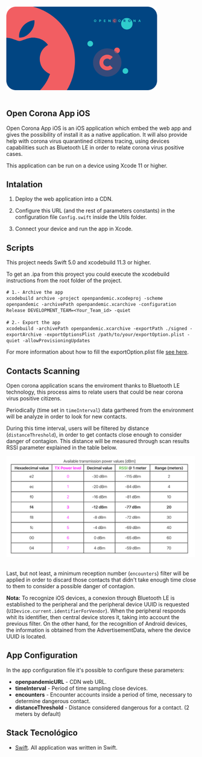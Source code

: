 <p align="left">
  <img width="400" alt="logo" src="./art/ios-header.png"><br><br>
  <h2 align="left">Open Corona App iOS</h2>
</p>

Open Corona App iOS is an iOS application which embed the web app and gives the possibility of install it as a native application. It will also provide help with corona virus quarantined citizens tracing, using devices capabilities such as Bluetooth LE in order to relate corona virus positive cases.

This application can be run on a device using Xcode 11 or higher.

## Intalation

1. Deploy the web application into a CDN.

2. Configure this URL (and the rest of parameters constants) in the configuration file ```Config.swift``` inside the Utils folder.

3. Connect your device and run the app in Xcode.

## Scripts

This project needs Swift 5.0 and xcodebuild 11.3 or higher.

To get an .ipa from this proyect you could execute the xcodebuild instructions from the root folder of the project.

```
# 1.- Archive the app
xcodebuild archive -project openpandemic.xcodeproj -scheme openpandemic -archivePath openpandemic.xcarchive -configuration Release DEVELOPMENT_TEAM=<Your_Team_id> -quiet

# 2.- Export the app
xcodebuild -archivePath openpandemic.xcarchive -exportPath ./signed -exportArchive -exportOptionsPlist /path/to/your/exportOption.plist -quiet -allowProvisioningUpdates

```
For more information about how to fill the exportOption.plist file [see here](https://developer.apple.com/library/archive/technotes/tn2339/_index.html#//apple_ref/doc/uid/DTS40014588-CH1-WHAT_KEYS_CAN_I_PASS_TO_THE_EXPORTOPTIONSPLIST_FLAG_).

## Contacts Scanning

Open corona application scans the enviroment thanks to Bluetooth LE technology, this process aims to relate users that could be near corona virus positive citizens.

Periodically (time set in ```timeInterval```) data garthered from the environment will be analyze in order to look for new contacts.

During this time interval, users will be filtered by distance (```distanceThreshold```), in order to get contacts close enough to consider danger of contagion. This distance will be measured through scan results RSSI parameter explained in the table below.

<p align="left">
  <img width="500" alt="logo" src="./art/rssi-meters.png"><br><br>
</p>

Last, but not least, a minimum reception number (```encounters```) filter will be applied in order to discard those contacts that didn't take enough time close to them to consider a possible danger of contagion.

**Nota:** To recognize iOS devices, a conexion through Bluetooth LE is established to the peripheral and the peripheral device UUID is requested (```UIDevice.current.identifierForVendor```). When the peripheral responds whit its identifier, then central device stores it, taking into account the previous filter. 
On the other hand, for the recognition of Android devices, the information is obtained from the AdvertisementData, where the device UUID is located.

## App Configuration

In the app configuration file it's possible to configure these parameters:

- **openpandemicURL** - CDN web URL.
- **timeInterval** - Period of time sampling close devices.
- **encounters** - Encounter accounts inside a period of time, necessary to determine dangerous contact.
- **distanceThreshold** -  Distance considered dangerous for a contact. (2 meters by default)

## Stack Tecnológico

* [Swift](https://swift.org/). All application was written in Swift.
